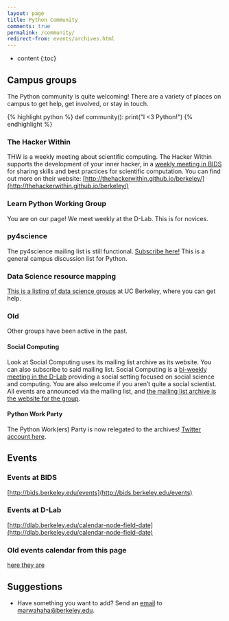 ```yaml
---
layout: page
title: Python Community
comments: true
permalink: /community/
redirect-from: events/archives.html
---
```


* content
{:toc}

## Campus groups
The Python community is quite welcoming! There are a variety of places on campus to get help, get involved, or stay in touch.

{% highlight python %}
def community():
    print("I <3 Python!")
{% endhighlight %}

### The Hacker Within 
THW is a weekly meeting about scientific computing.
The Hacker Within supports the development of your inner hacker, in a [weekly meeting in BIDS](http://bids.berkeley.edu/about/directions-and-travel) for sharing skills and best practices for scientific computation. You can find out more on their website: [http://thehackerwithin.github.io/berkeley/](http://thehackerwithin.github.io/berkeley/)


### Learn Python Working Group
You are on our page! We meet weekly at the D-Lab. This is for novices.

### py4science
The py4science mailing list is still functional. [Subscribe here!](https://calmail.berkeley.edu/manage/list/listinfo/py4science@lists.berkeley.edu) This is a general campus discussion list for Python.

### Data Science resource mapping
[This is a listing of data science groups](http://marwahaha.github.io/datamap/) at UC Berkeley, where you can get help.

### Old 
Other groups have been active in the past. 

#### Social Computing
Look at Social Computing uses its mailing list archive as its website. You can also subscribe to said mailing list.
Social Computing is a [bi-weekly meeting in the D-Lab](http://dlab.berkeley.edu/contact-and-address) providing a social setting focused on social science and computing. You are also welcome if you aren’t quite a social scientist. All events are announced via the mailing list, and [the mailing list archive is the website for the group](https://www.mail-archive.com/socialcomputing@lists.berkeley.edu/).

#### Python Work Party
The Python Work(ers) Party is now relegated to the archives! [Twitter account here](https://twitter.com/PyWorkParty).

## Events

### Events at BIDS
[http://bids.berkeley.edu/events](http://bids.berkeley.edu/events)

### Events at D-Lab
[http://dlab.berkeley.edu/calendar-node-field-date](http://dlab.berkeley.edu/calendar-node-field-date)

### Old events calendar from this page
[here they are](/learnpython/events/archive)


## Suggestions
* Have something you want to add? Send an [email](mailto:marwahaha@berkeley.edu) to marwahaha@berkeley.edu.


